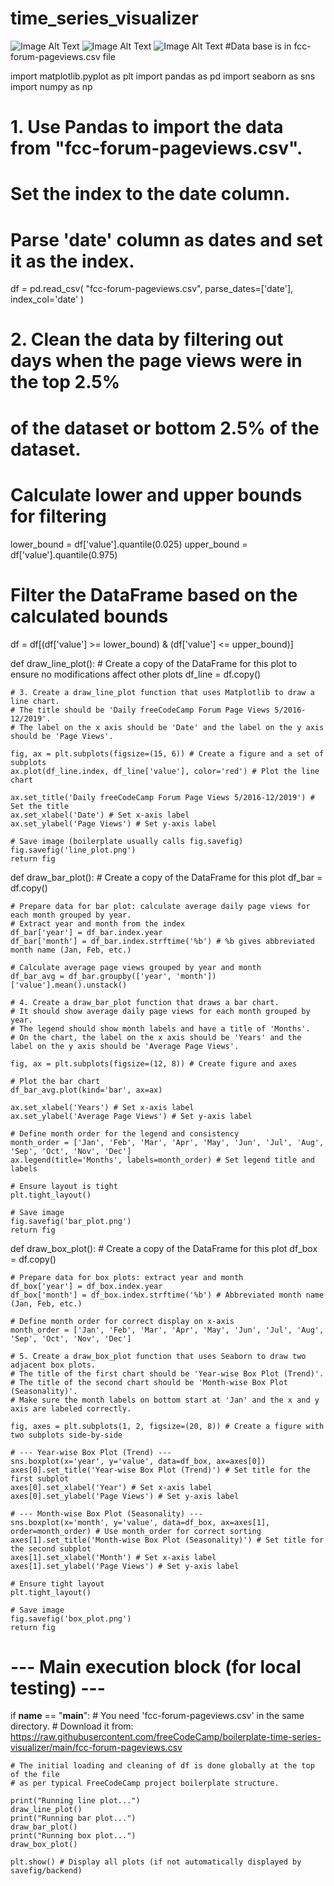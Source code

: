 # time_series_visualizer
![Image Alt Text](line_plot.jpg)
![Image Alt Text](bar_plot.jpg)
![Image Alt Text](box_plot.jpg)
#Data base is in fcc-forum-pageviews.csv file


import matplotlib.pyplot as plt
import pandas as pd
import seaborn as sns
import numpy as np

# 1. Use Pandas to import the data from "fcc-forum-pageviews.csv".
# Set the index to the date column.
# Parse 'date' column as dates and set it as the index.
df = pd.read_csv(
    "fcc-forum-pageviews.csv", 
    parse_dates=['date'], 
    index_col='date'
)

# 2. Clean the data by filtering out days when the page views were in the top 2.5%
# of the dataset or bottom 2.5% of the dataset.
# Calculate lower and upper bounds for filtering
lower_bound = df['value'].quantile(0.025)
upper_bound = df['value'].quantile(0.975)

# Filter the DataFrame based on the calculated bounds
df = df[(df['value'] >= lower_bound) & (df['value'] <= upper_bound)]


def draw_line_plot():
    # Create a copy of the DataFrame for this plot to ensure no modifications affect other plots
    df_line = df.copy()

    # 3. Create a draw_line_plot function that uses Matplotlib to draw a line chart.
    # The title should be 'Daily freeCodeCamp Forum Page Views 5/2016-12/2019'.
    # The label on the x axis should be 'Date' and the label on the y axis should be 'Page Views'.
    
    fig, ax = plt.subplots(figsize=(15, 6)) # Create a figure and a set of subplots
    ax.plot(df_line.index, df_line['value'], color='red') # Plot the line chart

    ax.set_title('Daily freeCodeCamp Forum Page Views 5/2016-12/2019') # Set the title
    ax.set_xlabel('Date') # Set x-axis label
    ax.set_ylabel('Page Views') # Set y-axis label

    # Save image (boilerplate usually calls fig.savefig)
    fig.savefig('line_plot.png')
    return fig


def draw_bar_plot():
    # Create a copy of the DataFrame for this plot
    df_bar = df.copy()

    # Prepare data for bar plot: calculate average daily page views for each month grouped by year.
    # Extract year and month from the index
    df_bar['year'] = df_bar.index.year
    df_bar['month'] = df_bar.index.strftime('%b') # %b gives abbreviated month name (Jan, Feb, etc.)

    # Calculate average page views grouped by year and month
    df_bar_avg = df_bar.groupby(['year', 'month'])['value'].mean().unstack()

    # 4. Create a draw_bar_plot function that draws a bar chart.
    # It should show average daily page views for each month grouped by year.
    # The legend should show month labels and have a title of 'Months'.
    # On the chart, the label on the x axis should be 'Years' and the label on the y axis should be 'Average Page Views'.

    fig, ax = plt.subplots(figsize=(12, 8)) # Create figure and axes
    
    # Plot the bar chart
    df_bar_avg.plot(kind='bar', ax=ax)

    ax.set_xlabel('Years') # Set x-axis label
    ax.set_ylabel('Average Page Views') # Set y-axis label
    
    # Define month order for the legend and consistency
    month_order = ['Jan', 'Feb', 'Mar', 'Apr', 'May', 'Jun', 'Jul', 'Aug', 'Sep', 'Oct', 'Nov', 'Dec']
    ax.legend(title='Months', labels=month_order) # Set legend title and labels

    # Ensure layout is tight
    plt.tight_layout()

    # Save image
    fig.savefig('bar_plot.png')
    return fig


def draw_box_plot():
    # Create a copy of the DataFrame for this plot
    df_box = df.copy()

    # Prepare data for box plots: extract year and month
    df_box['year'] = df_box.index.year
    df_box['month'] = df_box.index.strftime('%b') # Abbreviated month name (Jan, Feb, etc.)

    # Define month order for correct display on x-axis
    month_order = ['Jan', 'Feb', 'Mar', 'Apr', 'May', 'Jun', 'Jul', 'Aug', 'Sep', 'Oct', 'Nov', 'Dec']

    # 5. Create a draw_box_plot function that uses Seaborn to draw two adjacent box plots.
    # The title of the first chart should be 'Year-wise Box Plot (Trend)'.
    # The title of the second chart should be 'Month-wise Box Plot (Seasonality)'.
    # Make sure the month labels on bottom start at 'Jan' and the x and y axis are labeled correctly.

    fig, axes = plt.subplots(1, 2, figsize=(20, 8)) # Create a figure with two subplots side-by-side

    # --- Year-wise Box Plot (Trend) ---
    sns.boxplot(x='year', y='value', data=df_box, ax=axes[0])
    axes[0].set_title('Year-wise Box Plot (Trend)') # Set title for the first subplot
    axes[0].set_xlabel('Year') # Set x-axis label
    axes[0].set_ylabel('Page Views') # Set y-axis label

    # --- Month-wise Box Plot (Seasonality) ---
    sns.boxplot(x='month', y='value', data=df_box, ax=axes[1], order=month_order) # Use month_order for correct sorting
    axes[1].set_title('Month-wise Box Plot (Seasonality)') # Set title for the second subplot
    axes[1].set_xlabel('Month') # Set x-axis label
    axes[1].set_ylabel('Page Views') # Set y-axis label

    # Ensure tight layout
    plt.tight_layout()

    # Save image
    fig.savefig('box_plot.png')
    return fig

# --- Main execution block (for local testing) ---
if __name__ == "__main__":
    # You need 'fcc-forum-pageviews.csv' in the same directory.
    # Download it from: https://raw.githubusercontent.com/freeCodeCamp/boilerplate-time-series-visualizer/main/fcc-forum-pageviews.csv

    # The initial loading and cleaning of df is done globally at the top of the file
    # as per typical FreeCodeCamp project boilerplate structure.
    
    print("Running line plot...")
    draw_line_plot()
    print("Running bar plot...")
    draw_bar_plot()
    print("Running box plot...")
    draw_box_plot()
    
    plt.show() # Display all plots (if not automatically displayed by savefig/backend)
